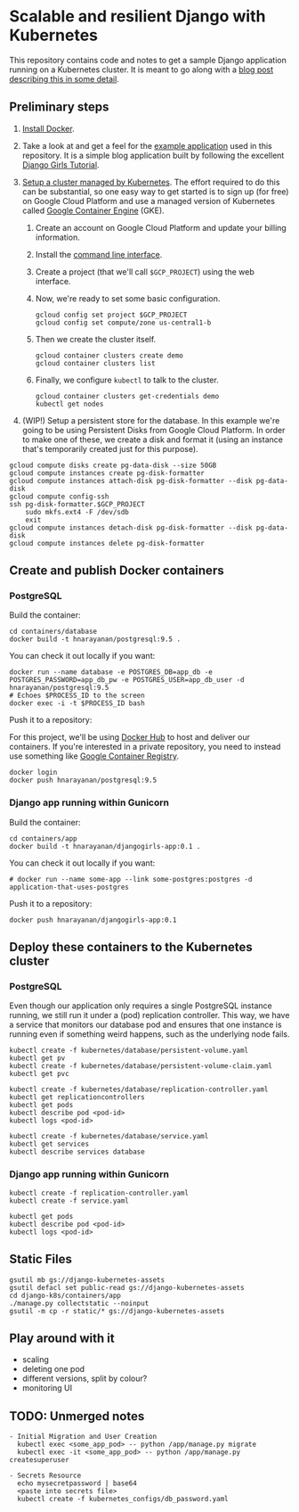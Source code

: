# Scalable and resilient Django with Kubernetes

This repository contains code and notes to get a sample Django
application running on a Kubernetes cluster. It is meant to go along
with a [blog post describing this in some
detail](https://harishnarayanan.org/writing/kubernetes-django/).

## Preliminary steps

1. [Install Docker](https://docs.docker.com/engine/installation/).

2. Take a look at and get a feel for the [example
application](https://github.com/hnarayanan/kubernetes-django/tree/master/containers/app)
used in this repository. It is a simple blog application built by
following the excellent [Django Girls
Tutorial](http://tutorial.djangogirls.org).

3. [Setup a cluster managed by
Kubernetes](http://kubernetes.io/docs/getting-started-guides/). The
effort required to do this can be substantial, so one easy way to get
started is to sign up (for free) on Google Cloud Platform and use a
managed version of Kubernetes called [Google Container
Engine](https://cloud.google.com/container-engine/) (GKE).

   1. Create an account on Google Cloud Platform and update your
      billing information.

   2. Install the [command line
      interface](https://cloud.google.com/sdk/).

   3. Create a project (that we'll call `$GCP_PROJECT`) using the web
      interface.

   4. Now, we're ready to set some basic configuration.

      ````
      gcloud config set project $GCP_PROJECT
      gcloud config set compute/zone us-central1-b
      ````

   5. Then we create the cluster itself.

      ````
      gcloud container clusters create demo
      gcloud container clusters list
      ````

   6. Finally, we configure `kubectl` to talk to the cluster.

      ````
      gcloud container clusters get-credentials demo
      kubectl get nodes
      ````

4. (WIP!) Setup a persistent store for the database. In this example we're
going to be using Persistent Disks from Google Cloud Platform. In
order to make one of these, we create a disk and format it (using an
instance that's temporarily created just for this purpose).

````
gcloud compute disks create pg-data-disk --size 50GB
gcloud compute instances create pg-disk-formatter
gcloud compute instances attach-disk pg-disk-formatter --disk pg-data-disk
gcloud compute config-ssh
ssh pg-disk-formatter.$GCP_PROJECT
    sudo mkfs.ext4 -F /dev/sdb
    exit
gcloud compute instances detach-disk pg-disk-formatter --disk pg-data-disk
gcloud compute instances delete pg-disk-formatter
````

## Create and publish Docker containers

### PostgreSQL

Build the container:

````
cd containers/database
docker build -t hnarayanan/postgresql:9.5 .
````

You can check it out locally if you want:

````
docker run --name database -e POSTGRES_DB=app_db -e POSTGRES_PASSWORD=app_db_pw -e POSTGRES_USER=app_db_user -d hnarayanan/postgresql:9.5
# Echoes $PROCESS_ID to the screen
docker exec -i -t $PROCESS_ID bash
````

Push it to a repository:

For this project, we'll be using [Docker Hub](https://hub.docker.com/)
to host and deliver our containers. If you're interested in a private
repository, you need to instead use something like [Google Container
Registry](https://cloud.google.com/container-registry/).

````
docker login
docker push hnarayanan/postgresql:9.5
````

### Django app running within Gunicorn

Build the container:

````
cd containers/app
docker build -t hnarayanan/djangogirls-app:0.1 .
````

You can check it out locally if you want:

````
# docker run --name some-app --link some-postgres:postgres -d application-that-uses-postgres
````

Push it to a repository:

````
docker push hnarayanan/djangogirls-app:0.1
````

## Deploy these containers to the Kubernetes cluster

### PostgreSQL

Even though our application only requires a single PostgreSQL instance
running, we still run it under a (pod) replication controller. This
way, we have a service that monitors our database pod and ensures that
one instance is running even if something weird happens, such as the
underlying node fails.

````
kubectl create -f kubernetes/database/persistent-volume.yaml
kubectl get pv
kubectl create -f kubernetes/database/persistent-volume-claim.yaml
kubectl get pvc

kubectl create -f kubernetes/database/replication-controller.yaml
kubectl get replicationcontrollers
kubectl get pods
kubectl describe pod <pod-id>
kubectl logs <pod-id>

kubectl create -f kubernetes/database/service.yaml
kubectl get services
kubectl describe services database
````

### Django app running within Gunicorn

````
kubectl create -f replication-controller.yaml
kubectl create -f service.yaml

kubectl get pods
kubectl describe pod <pod-id>
kubectl logs <pod-id>
````
## Static Files

````
gsutil mb gs://django-kubernetes-assets
gsutil defacl set public-read gs://django-kubernetes-assets
cd django-k8s/containers/app
./manage.py collectstatic --noinput
gsutil -m cp -r static/* gs://django-kubernetes-assets
````

## Play around with it
   - scaling
   - deleting one pod
   - different versions, split by colour?
   - monitoring UI


## TODO: Unmerged notes

````
- Initial Migration and User Creation
  kubectl exec <some_app_pod> -- python /app/manage.py migrate
  kubectl exec -it <some_app_pod> -- python /app/manage.py createsuperuser

- Secrets Resource
  echo mysecretpassword | base64
  <paste into secrets file>
  kubectl create -f kubernetes_configs/db_password.yaml
````
